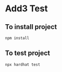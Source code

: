 # Add3 Test 

## To install project
```shell
npm install
```

## To test project

```shell
npx hardhat test
```
